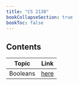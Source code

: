 ```yaml
---
title: "CS 2130"
bookCollapseSection: true
bookToc: false
---
```

## Contents

|Topic|Link|
|:--:|:--:|
|Booleans|[here](/notes/cs2130/booleans)
